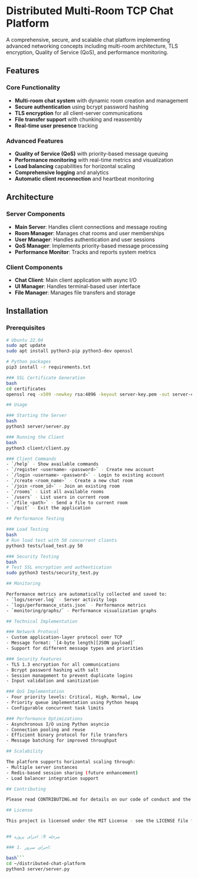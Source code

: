 # Distributed Multi-Room TCP Chat Platform

A comprehensive, secure, and scalable chat platform implementing advanced networking concepts including multi-room architecture, TLS encryption, Quality of Service (QoS), and performance monitoring.

## Features

### Core Functionality
- **Multi-room chat system** with dynamic room creation and management
- **Secure authentication** using bcrypt password hashing
- **TLS encryption** for all client-server communications
- **File transfer support** with chunking and reassembly
- **Real-time user presence** tracking

### Advanced Features
- **Quality of Service (QoS)** with priority-based message queuing
- **Performance monitoring** with real-time metrics and visualization
- **Load balancing** capabilities for horizontal scaling
- **Comprehensive logging** and analytics
- **Automatic client reconnection** and heartbeat monitoring

## Architecture

### Server Components
- **Main Server**: Handles client connections and message routing
- **Room Manager**: Manages chat rooms and user memberships
- **User Manager**: Handles authentication and user sessions
- **QoS Manager**: Implements priority-based message processing
- **Performance Monitor**: Tracks and reports system metrics

### Client Components
- **Chat Client**: Main client application with async I/O
- **UI Manager**: Handles terminal-based user interface
- **File Manager**: Manages file transfers and storage

## Installation

### Prerequisites
```bash
# Ubuntu 22.04
sudo apt update
sudo apt install python3-pip python3-dev openssl

# Python packages
pip3 install -r requirements.txt

### SSL Certificate Generation
bash
cd certificates
openssl req -x509 -newkey rsa:4096 -keyout server-key.pem -out server-cert.pem -days 365 -nodes

## Usage

### Starting the Server
bash
python3 server/server.py

### Running the Client
bash
python3 client/client.py

### Client Commands
- `/help` - Show available commands
- `/register <username> <password>` - Create new account
- `/login <username> <password>` - Login to existing account
- `/create <room_name>` - Create a new chat room
- `/join <room_id>` - Join an existing room
- `/rooms` - List all available rooms
- `/users` - List users in current room
- `/file <path>` - Send a file to current room
- `/quit` - Exit the application

## Performance Testing

### Load Testing
bash
# Run load test with 50 concurrent clients
python3 tests/load_test.py 50

### Security Testing
bash
# Test SSL encryption and authentication
sudo python3 tests/security_test.py

## Monitoring

Performance metrics are automatically collected and saved to:
- `logs/server.log` - Server activity logs
- `logs/performance_stats.json` - Performance metrics
- `monitoring/graphs/` - Performance visualization graphs

## Technical Implementation

### Network Protocol
- Custom application-layer protocol over TCP
- Message format: `[4-byte length][JSON payload]`
- Support for different message types and priorities

### Security Features
- TLS 1.3 encryption for all communications
- Bcrypt password hashing with salt
- Session management to prevent duplicate logins
- Input validation and sanitization

### QoS Implementation
- Four priority levels: Critical, High, Normal, Low
- Priority queue implementation using Python heapq
- Configurable concurrent task limits

### Performance Optimizations
- Asynchronous I/O using Python asyncio
- Connection pooling and reuse
- Efficient binary protocol for file transfers
- Message batching for improved throughput

## Scalability

The platform supports horizontal scaling through:
- Multiple server instances
- Redis-based session sharing (future enhancement)
- Load balancer integration support

## Contributing

Please read CONTRIBUTING.md for details on our code of conduct and the process for submitting pull requests.

## License

This project is licensed under the MIT License - see the LICENSE file for details.


## مرحله 9: اجرای پروژه

### 1. اجرای سرور:

bash```
cd ~/distributed-chat-platform
python3 server/server.py
```
